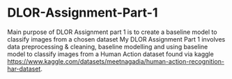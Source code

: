 # DLOR-Assignment-Part-1
Main purpose of DLOR Assignment part 1 is to create a baseline model to classify images from a chosen dataset
My DLOR Assignment Part 1 involves data preprocessing &amp; cleaning, baseline modelling and using baseline model to classify images from a Human Action dataset found via kaggle https://www.kaggle.com/datasets/meetnagadia/human-action-recognition-har-dataset.
